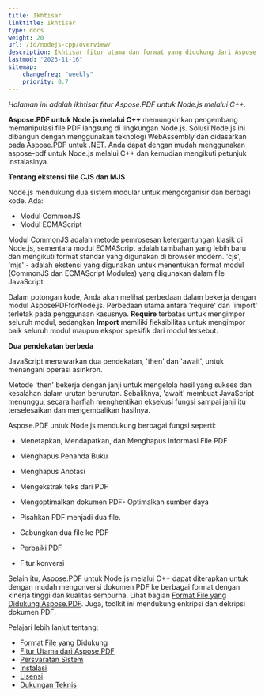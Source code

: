 ```yaml
---
title: Ikhtisar
linktitle: Ikhtisar
type: docs
weight: 20
url: /id/nodejs-cpp/overview/
description: Ikhtisar fitur utama dan format yang didukung dari Aspose.PDF untuk Node.js melalui C++, panduan instalasi dan lisensi.
lastmod: "2023-11-16"
sitemap:
    changefreq: "weekly"
    priority: 0.7
---
```


_Halaman ini adalah ikhtisar fitur Aspose.PDF untuk Node.js melalui C++._

**Aspose.PDF untuk Node.js melalui C++** memungkinkan pengembang memanipulasi file PDF langsung di lingkungan Node.js. Solusi Node.js ini dibangun dengan menggunakan teknologi WebAssembly dan didasarkan pada Aspose.PDF untuk .NET. Anda dapat dengan mudah menggunakan aspose-pdf untuk Node.js melalui C++ dan kemudian mengikuti petunjuk instalasinya.

**Tentang ekstensi file CJS dan MJS**

Node.js mendukung dua sistem modular untuk mengorganisir dan berbagi kode. Ada:

- Modul CommonJS
- Modul ECMAScript

Modul CommonJS adalah metode pemrosesan ketergantungan klasik di Node.js, sementara modul ECMAScript adalah tambahan yang lebih baru dan mengikuti format standar yang digunakan di browser modern.
 'cjs', 'mjs' - adalah ekstensi yang digunakan untuk menentukan format modul (CommonJS dan ECMAScript Modules) yang digunakan dalam file JavaScript.

Dalam potongan kode, Anda akan melihat perbedaan dalam bekerja dengan modul AsposePDFforNode.js. Perbedaan utama antara 'require' dan 'import' terletak pada penggunaan kasusnya. **Require** terbatas untuk mengimpor seluruh modul, sedangkan **Import** memiliki fleksibilitas untuk mengimpor baik seluruh modul maupun ekspor spesifik dari modul tersebut.

**Dua pendekatan berbeda**

JavaScript menawarkan dua pendekatan, 'then' dan 'await', untuk menangani operasi asinkron.

Metode 'then' bekerja dengan janji untuk mengelola hasil yang sukses dan kesalahan dalam urutan berurutan. Sebaliknya, 'await' membuat JavaScript menunggu, secara harfiah menghentikan eksekusi fungsi sampai janji itu terselesaikan dan mengembalikan hasilnya.

Aspose.PDF untuk Node.js mendukung berbagai fungsi seperti:

- Menetapkan, Mendapatkan, dan Menghapus Informasi File PDF
- Menghapus Penanda Buku
- Menghapus Anotasi
- Mengekstrak teks dari PDF

- Mengoptimalkan dokumen PDF- Optimalkan sumber daya
- Pisahkan PDF menjadi dua file.
- Gabungkan dua file ke PDF
- Perbaiki PDF
- Fitur konversi

Selain itu, Aspose.PDF untuk Node.js melalui C++ dapat diterapkan untuk dengan mudah mengonversi dokumen PDF ke berbagai format dengan kinerja tinggi dan kualitas sempurna. Lihat bagian [Format File yang Didukung Aspose.PDF](https://docs.aspose.com/pdf/nodejs-cpp/supported-file-formats/). Juga, toolkit ini mendukung enkripsi dan dekripsi dokumen PDF.

Pelajari lebih lanjut tentang:

- [Format File yang Didukung](/pdf/id/nodejs-cpp/supported-file-formats/)
- [Fitur Utama dari Aspose.PDF](/pdf/id/nodejs-cpp/key-features/)
- [Persyaratan Sistem](/pdf/id/nodejs-cpp/system-requirements/)
- [Instalasi](/pdf/id/nodejs-cpp/installation/)
- [Lisensi](/pdf/id/nodejs-cpp/licensing/)
- [Dukungan Teknis](/pdf/id/nodejs-cpp/technical-support/)